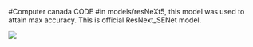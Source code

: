 #Computer canada CODE
#in models/resNeXt5, this model was used to attain max accuracy. This is official ResNext_SENet model.

![](image2.gif)
